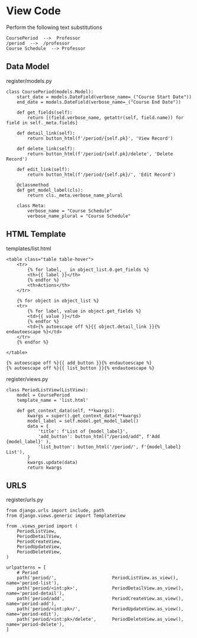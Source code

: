 # View Code

Perform the following text substitutions

    CoursePeriod  -->  Professor
    /period  -->  /professor
    Course Schedule  --> Professor


## Data Model

register/models.py

    class CoursePeriod(models.Model):
        start_date = models.DateField(verbose_name=_("Course Start Date"))
        end_date = models.DateField(verbose_name=_("Course End Date"))

        def get_fields(self):
            return [(field.verbose_name, getattr(self, field.name)) for field in self._meta.fields]

        def detail_link(self):
            return button_html(f'/period/{self.pk}', 'View Record')

        def delete_link(self):
            return button_html(f'/period/{self.pk}/delete', 'Delete Record')

        def edit_link(self):
            return button_html(f'/period/{self.pk}/', 'Edit Record')

        @classmethod
        def get_model_label(cls):
            return cls._meta.verbose_name_plural
        
        class Meta:
            verbose_name = "Course Schedule"
            verbose_name_plural = "Course Schedule"


## HTML Template

templates/list.html

    <table class="table table-hover">
        <tr>
            {% for label, _ in object_list.0.get_fields %}
            <th>{{ label }}</th>
            {% endfor %}
            <th>Actions</th>
        </tr>

        {% for object in object_list %}
        <tr>
            {% for label, value in object.get_fields %}
            <td>{{ value }}</td>
            {% endfor %}
            <td>{% autoescape off %}{{ object.detail_link }}{% endautoescape %}</td>
        </tr>
        {% endfor %}

    </table>

    {% autoescape off %}{{ add_button }}{% endautoescape %}
    {% autoescape off %}{{ list_button }}{% endautoescape %}


register/views.py

    class PeriodListView(ListView):
        model = CoursePeriod
        template_name = 'list.html'

        def get_context_data(self, **kwargs):
            kwargs = super().get_context_data(**kwargs)
            model_label = self.model.get_model_label()
            data = {
                'title': f'List of {model_label}',
                'add_button': button_html("/period/add", f'Add {model_label}' ),
                'list_button': button_html('/period/', f'{model_label} List'),
            }
            kwargs.update(data)
            return kwargs

## URLS

register/urls.py

    from django.urls import include, path
    from django.views.generic import TemplateView

    from .views_period import (
        PeriodListView,
        PeriodDetailView,
        PeriodCreateView,
        PeriodUpdateView,
        PeriodDeleteView,
    )

    urlpatterns = [
        # Period
        path('period/',                     PeriodListView.as_view(),   name='period-list'),
        path('period/<int:pk>',             PeriodDetailView.as_view(), name='period-detail'),
        path('period/add',                  PeriodCreateView.as_view(), name='period-add'),
        path('period/<int:pk>/',            PeriodUpdateView.as_view(), name='period-edit'),
        path('period/<int:pk>/delete',      PeriodDeleteView.as_view(), name='period-delete'),
    ]

